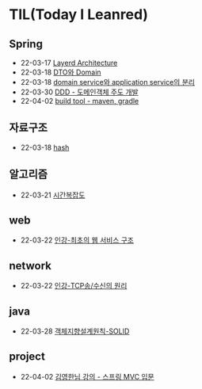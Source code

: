 # TIL(Today I Leanred)

## Spring
+ 22-03-17 [Layerd Architecture](https://hunnycombo.github.io/spring/spring-architecture/)
+ 22-03-18 [DTO와 Domain](https://hunnycombo.github.io/spring/spring-domain_DTO/)
+ 22-03-18 [domain service와 application service의 분리](https://hunnycombo.github.io/spring/spring-domain_service/)
+ 22-03-30 [DDD - 도메인객체 주도 개발](https://hunnycombo.github.io/architecture/spring-DDD/)
+ 22-04-02 [build tool - maven, gradle](https://hunnycombo.github.io/spring/spring-buildtool/)

## 자료구조
+ 22-03-18 [hash](https://hunnycombo.github.io/data_structure/data_structure-hash/)

## 알고리즘
+ 22-03-21 [시간복잡도](https://hunnycombo.github.io/algorithm/algorithm-time_complexity/)

## web
+ 22-03-22 [인강-최초의 웹 서비스 구조](https://hunnycombo.github.io/web/online_study-web_service/)

## network
+ 22-03-22 [인강-TCP송/수신의 원리](https://hunnycombo.github.io/network/online_study-tcp/)

## java
+ 22-03-28 [객체지향설계원칙-SOLID](https://hunnycombo.github.io/java/java-solid/)

## project
+ 22-04-02 [김영한님 강의 - 스프링 MVC 입문](https://hunnycombo.github.io/spring/online_study-springbegginer/)
